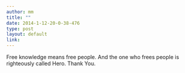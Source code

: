 ```yaml
---
author: mm
title: ""
date: 2014-1-12-20-0-38-476
type: post
layout: default
link: 
---
```

Free knowledge means free people.  And the one who frees people is righteously called  Hero. Thank You.